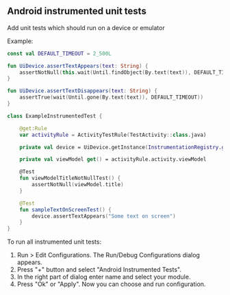 ## Android instrumented unit tests

Add unit tests which should run on a device or emulator

Example:
```kotlin
const val DEFAULT_TIMEOUT = 2_500L

fun UiDevice.assertTextAppears(text: String) {
    assertNotNull(this.wait(Until.findObject(By.text(text)), DEFAULT_TIMEOUT))
}

fun UiDevice.assertTextDisappears(text: String) {
    assertTrue(wait(Until.gone(By.text(text)), DEFAULT_TIMEOUT))
}

class ExampleInstrumentedTest {

    @get:Rule
    var activityRule = ActivityTestRule(TestActivity::class.java)

    private val device = UiDevice.getInstance(InstrumentationRegistry.getInstrumentation())

    private val viewModel get() = activityRule.activity.viewModel

    @Test
    fun viewModelTitleNotNullTest() {
        assertNotNull(viewModel.title)
    }

    @Test
    fun sampleTextOnScreenTest() {
        device.assertTextAppears("Some text on screen")
    }
}

```

To run all instrumented unit tests:
1. Run > Edit Configurations. The Run/Debug Configurations dialog appears.
2. Press "+" button and select "Android Instrumented Tests".
3. In the right part of dialog enter name and select your module.
4. Press "Ok" or "Apply". Now you can choose and run configuration.